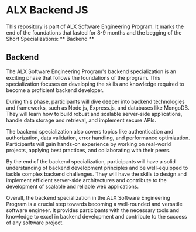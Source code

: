 # ALX Backend JS

This repository is part of ALX Software Engineering Program. It marks the end of the foundations that lasted for 8-9 months and the begging of the Short Specializations: ** Backend **

## Backend

The ALX Software Engineering Program's backend specialization is an exciting phase that follows the foundations of the program. This specialization focuses on developing the skills and knowledge required to become a proficient backend developer.

During this phase, participants will dive deeper into backend technologies and frameworks, such as Node.js, Express.js, and databases like MongoDB. They will learn how to build robust and scalable server-side applications, handle data storage and retrieval, and implement secure APIs.

The backend specialization also covers topics like authentication and authorization, data validation, error handling, and performance optimization. Participants will gain hands-on experience by working on real-world projects, applying best practices, and collaborating with their peers.

By the end of the backend specialization, participants will have a solid understanding of backend development principles and be well-equipped to tackle complex backend challenges. They will have the skills to design and implement efficient server-side architectures and contribute to the development of scalable and reliable web applications.

Overall, the backend specialization in the ALX Software Engineering Program is a crucial step towards becoming a well-rounded and versatile software engineer. It provides participants with the necessary tools and knowledge to excel in backend development and contribute to the success of any software project.